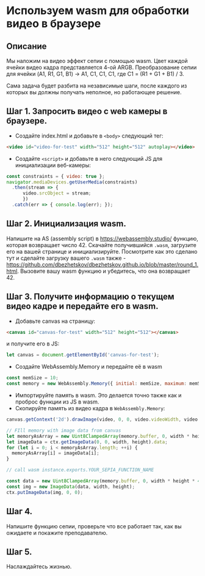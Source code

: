 # Используем wasm для обработки видео в браузере

## Описание
Мы наложим на видео эффект сепии с помощью wasm.
Цвет каждой ячейки видео кадра представляется 4-ой ARGB.
Преобразование сепии для ячейки (A1, R1, G1, B1) -> A1, C1, C1, C1, где C1 = (R1 + G1 + B1) / 3.

Сама задача будет разбита на независимые шаги, после каждого из которых вы должны получать неполное, но работающее решение. 

## Шаг 1. Запросить видео с web камеры в браузере.
- Создайте index.html и добавьте в `<body>` следующий тег:
```html
<video id="video-for-test" width="512" height="512" autoplay></video>
```

- Создайте `<script>` и добавьте в него следующий JS для инициализации веб-камеры:
```javascript
const constraints = { video: true };
navigator.mediaDevices.getUserMedia(constraints)
  .then(stream => {
      video.srcObject = stream;
      })
  .catch(err => { console.log(err); });
```

## Шаг 2. Инициализация wasm.
Напишите на AS (assembly script) в https://webassembly.studio/ функцию, которая возвращает число 42.
Скачайте получившийся `.wasm`, загрузите его на вашей странице и инициализируйте.
Посмотрите как это сделано тут и сделайте загрузку вашего `.wasm` также - https://github.com/dbezhetskov/dbezhetskov.github.io/blob/master/round_1.html.
Вызовите вашу wasm функцию и убедитесь, что она возвращает 42.

## Шаг 3. Получите информацию о текущем видео кадре и передайте его в wasm.
- Добавьте canvas на страницу:
```html
<canvas id="canvas-for-test" width="512" height="512"></canvas>
```
и получите его в JS:
```javascript
let canvas = document.getElementById('canvas-for-test');
```

- Создайте WebAssembly.Memory и передайте её в wasm
```javascript
const memSize = 10;
const memory = new WebAssembly.Memory({ initial: memSize, maximum: memSize });
```

- Импортируйте память в wasm. Это делается точно также как и проброс функции из JS в wasm.
- Cкопируйте память из видео кадра в `WebAssembly.Memory`:

```javascript
canvas.getContext('2d').drawImage(video, 0, 0, video.videoWidth, video.videoHeight);

// FIll memory with image data from canvas
let memoryAsArray = new Uint8ClampedArray(memory.buffer, 0, width * height * 4);
let imageData = ctx.getImageData(0, 0, width, height).data;
for (let i = 0; i < memoryAsArray.length; ++i) {
  memoryAsArray[i] = imageData[i];
}

// call wasm instance.exports.YOUR_SEPIA_FUNCTION_NAME

const data = new Uint8ClampedArray(memory.buffer, 0, width * height * 4);
const img = new ImageData(data, width, height);
ctx.putImageData(img, 0, 0);
```

## Шаг 4.
Напишите функцию сепии, проверьте что все работает так, как вы ожидаете и покажите преподавателю.

## Шаг 5.
Наслаждайтесь жизнью.